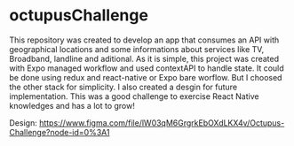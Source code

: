 # octupusChallenge
This repository was created to develop an app that consumes an API with geographical locations and some informations about services like TV,
Broadband, landline and aditional. As it is simple, this project was created with Expo managed workflow and used contextAPI to handle state. 
It could be done using redux and react-native  or Expo bare worflow. But I choosed the other stack for simplicity. I also created a desgin for
future implementation. This was a good challenge to exercise React Native knowledges and has a lot to grow!

Design: 
https://www.figma.com/file/lW03qM6GrgrkEbOXdLKX4v/Octupus-Challenge?node-id=0%3A1
